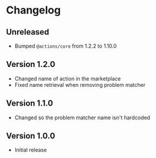 # Changelog

## Unreleased

- Bumped `@actions/core` from 1.2.2 to 1.10.0

## Version 1.2.0

- Changed name of action in the marketplace
- Fixed name retrieval when removing problem matcher

## Version 1.1.0

- Changed so the problem matcher name isn't hardcoded

## Version 1.0.0

- Initial release
